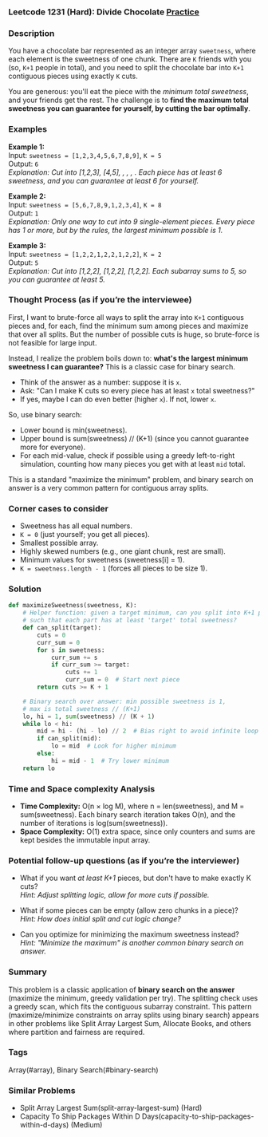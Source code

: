 ### Leetcode 1231 (Hard): Divide Chocolate [Practice](https://leetcode.com/problems/divide-chocolate)

### Description  
You have a chocolate bar represented as an integer array `sweetness`, where each element is the sweetness of one chunk. There are `K` friends with you (so, `K+1` people in total), and you need to split the chocolate bar into `K+1` contiguous pieces using exactly `K` cuts.

You are generous: you'll eat the piece with the *minimum total sweetness*, and your friends get the rest. The challenge is to **find the maximum total sweetness you can guarantee for yourself, by cutting the bar optimally**.

### Examples  

**Example 1:**  
Input: `sweetness = [1,2,3,4,5,6,7,8,9]`, `K = 5`  
Output: `6`  
*Explanation: Cut into [1,2,3], [4,5], , , , . Each piece has at least 6 sweetness, and you *can* guarantee at least 6 for yourself.*

**Example 2:**  
Input: `sweetness = [5,6,7,8,9,1,2,3,4]`, `K = 8`  
Output: `1`  
*Explanation: Only one way to cut into 9 single-element pieces. Every piece has 1 or more, but by the rules, the largest minimum possible is 1.*

**Example 3:**  
Input: `sweetness = [1,2,2,1,2,2,1,2,2]`, `K = 2`  
Output: `5`  
*Explanation: Cut into [1,2,2], [1,2,2], [1,2,2]. Each subarray sums to 5, so you can guarantee at least 5.*

### Thought Process (as if you’re the interviewee)  
First, I want to brute-force all ways to split the array into `K+1` contiguous pieces and, for each, find the minimum sum among pieces and maximize that over all splits. But the number of possible cuts is huge, so brute-force is not feasible for large input.

Instead, I realize the problem boils down to: **what's the largest minimum sweetness I can guarantee?** This is a classic case for binary search.

- Think of the answer as a number: suppose it is `x`.
- Ask: "Can I make K cuts so every piece has at least `x` total sweetness?"
- If yes, maybe I can do even better (higher `x`). If not, lower `x`.

So, use binary search:  
- Lower bound is min(sweetness).
- Upper bound is sum(sweetness) // (K+1) (since you cannot guarantee more for everyone).
- For each mid-value, check if possible using a greedy left-to-right simulation, counting how many pieces you get with at least `mid` total.

This is a standard "maximize the minimum" problem, and binary search on answer is a very common pattern for contiguous array splits.

### Corner cases to consider  
- Sweetness has all equal numbers.
- `K = 0` (just yourself; you get all pieces).
- Smallest possible array.
- Highly skewed numbers (e.g., one giant chunk, rest are small).
- Minimum values for sweetness (sweetness[i] = 1).
- `K = sweetness.length - 1` (forces all pieces to be size 1).

### Solution

```python
def maximizeSweetness(sweetness, K):
    # Helper function: given a target minimum, can you split into K+1 parts
    # such that each part has at least 'target' total sweetness?
    def can_split(target):
        cuts = 0
        curr_sum = 0
        for s in sweetness:
            curr_sum += s
            if curr_sum >= target:
                cuts += 1
                curr_sum = 0  # Start next piece
        return cuts >= K + 1

    # Binary search over answer: min possible sweetness is 1,
    # max is total sweetness // (K+1)
    lo, hi = 1, sum(sweetness) // (K + 1)
    while lo < hi:
        mid = hi - (hi - lo) // 2  # Bias right to avoid infinite loop
        if can_split(mid):
            lo = mid  # Look for higher minimum
        else:
            hi = mid - 1  # Try lower minimum
    return lo
```

### Time and Space complexity Analysis  

- **Time Complexity:** O(n × log M), where n = len(sweetness), and M = sum(sweetness). Each binary search iteration takes O(n), and the number of iterations is log(sum(sweetness)).
- **Space Complexity:** O(1) extra space, since only counters and sums are kept besides the immutable input array.

### Potential follow-up questions (as if you’re the interviewer)  

- What if you want *at least K+1* pieces, but don't have to make exactly K cuts?  
  *Hint: Adjust splitting logic, allow for more cuts if possible.*

- What if some pieces can be empty (allow zero chunks in a piece)?  
  *Hint: How does initial split and cut logic change?*

- Can you optimize for minimizing the maximum sweetness instead?  
  *Hint: "Minimize the maximum" is another common binary search on answer.*

### Summary
This problem is a classic application of **binary search on the answer** (maximize the minimum, greedy validation per try). The splitting check uses a greedy scan, which fits the contiguous subarray constraint. This pattern (maximize/minimize constraints on array splits using binary search) appears in other problems like Split Array Largest Sum, Allocate Books, and others where partition and fairness are required.

### Tags
Array(#array), Binary Search(#binary-search)

### Similar Problems
- Split Array Largest Sum(split-array-largest-sum) (Hard)
- Capacity To Ship Packages Within D Days(capacity-to-ship-packages-within-d-days) (Medium)